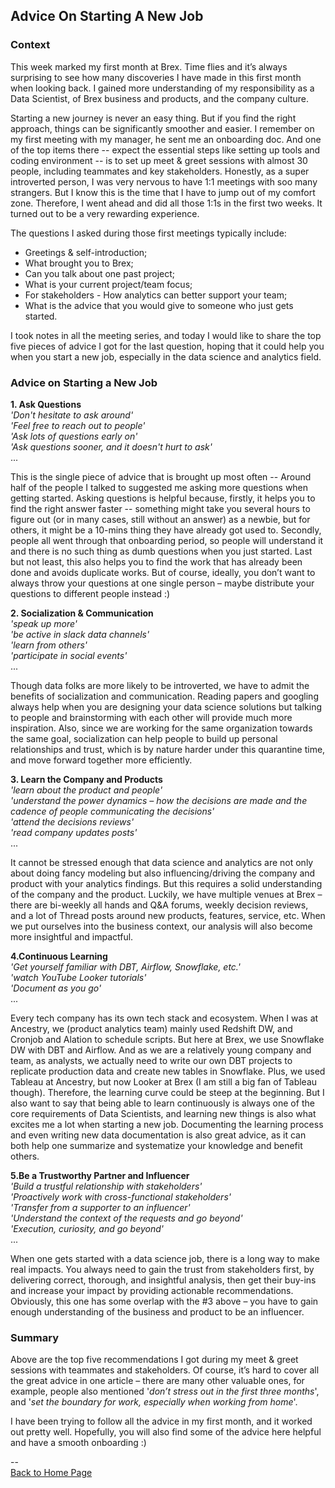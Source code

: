 ## Advice On Starting A New Job

### Context  

This week marked my first month at Brex. Time flies and it’s always surprising to see how many discoveries I have made in this first month when looking back. I gained more understanding of my responsibility as a Data Scientist, of Brex business and products, and the company culture.
  
Starting a new journey is never an easy thing. But if you find the right approach, things can be significantly smoother and easier. I remember on my first meeting with my manager, he sent me an onboarding doc. And one of the top items there -- expect the essential steps like setting up tools and coding environment -- is to set up meet & greet sessions with almost 30 people, including teammates and key stakeholders. Honestly, as a super introverted person, I was very nervous to have 1:1 meetings with soo many strangers. But I know this is the time that I have to jump out of my comfort zone. Therefore, I went ahead and did all those 1:1s in the first two weeks. It turned out to be a very rewarding experience.
  
The questions I asked during those first meetings typically include:  
* Greetings & self-introduction;  
* What brought you to Brex;  
* Can you talk about one past project;  
* What is your current project/team focus;  
* For stakeholders - How analytics can better support your team;  
* What is the advice that you would give to someone who just gets started.  
  
I took notes in all the meeting series, and today I would like to share the top five pieces of advice I got for the last question, hoping that it could help you when you start a new job, especially in the data science and analytics field.
  
### Advice on Starting a New Job  
  
**1. Ask Questions**  
*'Don't hesitate to ask around'*  
*'Feel free to reach out to people'*  
*'Ask lots of questions early on'*  
*'Ask questions sooner, and it doesn't hurt to ask'*  
...  
  
This is the single piece of advice that is brought up most often -- Around half of the people I talked to suggested me asking more questions when getting started. Asking questions is helpful because, firstly, it helps you to find the right answer faster -- something might take you several hours to figure out (or in many cases, still without an answer) as a newbie, but for others, it might be a 10-mins thing they have already got used to. Secondly, people all went through that onboarding period, so people will understand it and there is no such thing as dumb questions when you just started. Last but not least, this also helps you to find the work that has already been done and avoids duplicate works. But of course, ideally, you don’t want to always throw your questions at one single person – maybe distribute your questions to different people instead :) 
  
**2. Socialization & Communication**  
*'speak up more'*  
*'be active in slack data channels'*  
*'learn from others'*  
*'participate in social events'*  
...  
  
Though data folks are more likely to be introverted, we have to admit the benefits of socialization and communication. Reading papers and googling always help when you are designing your data science solutions but talking to people and brainstorming with each other will provide much more inspiration. Also, since we are working for the same organization towards the same goal, socialization can help people to build up personal relationships and trust, which is by nature harder under this quarantine time, and move forward together more efficiently.  
  
**3. Learn the Company and Products**  
*'learn about the product and people'*  
*'understand the power dynamics – how the decisions are made and the cadence of people communicating the decisions'*  
*'attend the decisions reviews'*  
*'read company updates posts'*  
...  
  
It cannot be stressed enough that data science and analytics are not only about doing fancy modeling but also influencing/driving the company and product with your analytics findings. But this requires a solid understanding of the company and the product. Luckily, we have multiple venues at Brex – there are bi-weekly all hands and Q&A forums, weekly decision reviews, and a lot of Thread posts around new products, features, service, etc. When we put ourselves into the business context, our analysis will also become more insightful and impactful.
  
**4.Continuous Learning**  
*'Get yourself familiar with DBT, Airflow, Snowflake, etc.'*  
*'watch YouTube Looker tutorials'*  
*'Document as you go'*  
...  
  
Every tech company has its own tech stack and ecosystem. When I was at Ancestry, we (product analytics team) mainly used Redshift DW, and Cronjob and Alation to schedule scripts. But here at Brex, we use Snowflake DW with DBT and Airflow. And as we are a relatively young company and team, as analysts, we actually need to write our own DBT projects to replicate production data and create new tables in Snowflake. Plus, we used Tableau at Ancestry, but now Looker at Brex (I am still a big fan of Tableau though). Therefore, the learning curve could be steep at the beginning. But I also want to say that being able to learn continuously is always one of the core requirements of Data Scientists, and learning new things is also what excites me a lot when starting a new job. Documenting the learning process and even writing new data documentation is also great advice, as it can both help one summarize and systematize your knowledge and benefit others.
  
**5.Be a Trustworthy Partner and Influencer**  
*'Build a trustful relationship with stakeholders'*  
*'Proactively work with cross-functional stakeholders'*  
*'Transfer from a supporter to an influencer'*  
*'Understand the context of the requests and go beyond'*  
*'Execution, curiosity, and go beyond'*  
...  

When one gets started with a data science job, there is a long way to make real impacts. You always need to gain the trust from stakeholders first, by delivering correct, thorough, and insightful analysis, then get their buy-ins and increase your impact by providing actionable recommendations. Obviously, this one has some overlap with the #3 above – you have to gain enough understanding of the business and product to be an influencer.
  
  
### Summary  
Above are the top five recommendations I got during my meet & greet sessions with teammates and stakeholders. Of course, it’s hard to cover all the great advice in one article – there are many other valuable ones, for example, people also mentioned '*don’t stress out in the first three months*', and '*set the boundary for work, especially when working from home*'.
  
I have been trying to follow all the advice in my first month, and it worked out pretty well. Hopefully, you will also find some of the advice here helpful and have a smooth onboarding :)
  

--  
<a href="https://yudong-94.github.io/personal-website/" title="Back to Home Page">Back to Home Page</a>
